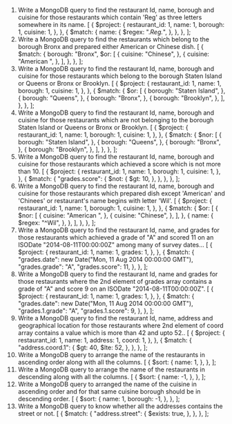 


1. Write a MongoDB query to find the restaurant Id, name, borough and cuisine for those restaurants which contain 'Reg' as three letters somewhere in its name.
[
  {
    $project: {
      restaurant_id: 1,
      name: 1,
      borough: 1,
      cuisine: 1,
    },
  },
  {
    $match: {
      name: {
        $regex: ".*Reg.*",
      },
    },
  },
];
2. Write a MongoDB query to find the restaurants which belong to the borough Bronx and prepared either American or Chinese dish.
[
  {
    $match: {
      borough: "Bronx",
      $or: [
        {
          cuisine: "Chinese",
        },
        {
          cuisine: "American ",
        },
      ],
    },
  }, 
];
3. Write a MongoDB query to find the restaurant Id, name, borough and cuisine for those restaurants which belong to the borough Staten Island or Queens or Bronx or Brooklyn.
[
  {
    $project: {
      restaurant_id: 1,
      name: 1,
      borough: 1,
      cuisine: 1,
    },
  },
  {
    $match: {
      $or: [
        {
          borough: "Staten Island",
        },
        {
          borough: "Queens",
        },
        {
          borough: "Bronx",
        },
        {
          borough: "Brooklyn",
        },
      ],
    },
  },
];
4. Write a MongoDB query to find the restaurant Id, name, borough and cuisine for those restaurants which are not belonging to the borough Staten Island or Queens or Bronx or Brooklyn.
[
  {
    $project: {
      restaurant_id: 1,
      name: 1,
      borough: 1,
      cuisine: 1,
    },
  },
  {
    $match: {
      $nor: [
        {
          borough: "Staten Island",
        },
        {
          borough: "Queens",
        },
        {
          borough: "Bronx",
        },
        {
          borough: "Brooklyn",
        },
      ],
    },
  },
];
5. Write a MongoDB query to find the restaurant Id, name, borough and cuisine for those restaurants which achieved a score which is not more than 10.
[
  {
    $project: {
      restaurant_id: 1,
      name: 1,
      borough: 1,
      cuisine: 1,
    },
  },
  {
    $match: {
      "grades.score": {
        $not: {
          $gt: 10,
        },
      },
    },
  },
];
6. Write a MongoDB query to find the restaurant Id, name, borough and cuisine for those restaurants which prepared dish except 'American' and 'Chinees' or restaurant's name begins with letter 'Wil'.
[
  {
    $project: {
      restaurant_id: 1,
      name: 1,
      borough: 1,
      cuisine: 1,
    },
  },
  {
    $match: {
      $or: [
        {
          $nor: [
            {
              cuisine: "American ",
            },
            {
              cuisine: "Chinese",
            },
          ],
        },
        {
          name: {
            $regex: "^Wil",
          },
        },
      ],
    },
  },
];
7. Write a MongoDB query to find the restaurant Id, name, and grades for those restaurants which achieved a grade of "A" and scored 11 on an ISODate "2014-08-11T00:00:00Z" among many of survey dates...
[
  {
    $project: {
      restaurant_id: 1,
      name: 1,
      grades: 1,
    },
  },
  {
    $match: {
      "grades.date": new Date("Mon, 11 Aug 2014 00:00:00 GMT"),
      "grades.grade": "A",
      "grades.score": 11,
    },
  },
];
8. Write a MongoDB query to find the restaurant Id, name and grades for those restaurants where the 2nd element of grades array contains a grade of "A" and score 9 on an ISODate "2014-08-11T00:00:00Z".
[
  {
    $project: {
      restaurant_id: 1,
      name: 1,
      grades: 1,
    },
  },
  {
    $match: {
      "grades.date": new Date("Mon, 11 Aug 2014 00:00:00 GMT"),
      "grades.1.grade": "A",
      "grades.1.score": 9,
    },
  },
];
9. Write a MongoDB query to find the restaurant Id, name, address and geographical location for those restaurants where 2nd element of coord array contains a value which is more than 42 and upto 52..
[
  {
    $project: {
      restaurant_id: 1,
      name: 1,
      address: 1,
      coord: 1,
    },
  },
  {
    $match: {
      "address.coord.1": {
        $gt: 40,
        $lte: 52,
      },
    },
  },
];
10. Write a MongoDB query to arrange the name of the restaurants in ascending order along with all the columns.
[
  {
    $sort: {
      name: 1,
    },
  },
];
11. Write a MongoDB query to arrange the name of the restaurants in descending along with all the columns.
[
  {
    $sort: {
      name: -1,
    },
  },
];
12. Write a MongoDB query to arranged the name of the cuisine in ascending order and for that same cuisine borough should be in descending order.
[
  {
    $sort: {
      name: 1,
      borough: -1,
    },
  },
];
13. Write a MongoDB query to know whether all the addresses contains the street or not.
[
  {
    $match: {
      "address.street": {
        $exists: true,
      },
    },
  },
];